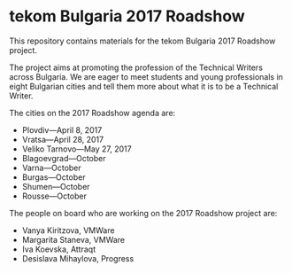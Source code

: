 # tekom Bulgaria 2017 Roadshow

This repository contains materials for the tekom Bulgaria 2017 Roadshow project.

The project aims at promoting the profession of the Technical Writers across Bulgaria. We are eager to meet students and young professionals in eight Bulgarian cities and tell them more about what it is to be a Technical Writer.

The cities on the 2017 Roadshow agenda are:

* Plovdiv&mdash;April 8, 2017
* Vratsa&mdash;April 28, 2017
* Veliko Tarnovo&mdash;May 27, 2017
* Blagoevgrad&mdash;October
* Varna&mdash;October
* Burgas&mdash;October
* Shumen&mdash;October
* Rousse&mdash;October

The people on board who are working on the 2017 Roadshow project are:

* Vanya Kiritzova, VMWare
* Margarita Staneva, VMWare
* Iva Koevska, Attraqt
* Desislava Mihaylova, Progress
